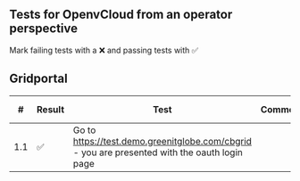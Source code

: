 ## Tests for OpenvCloud from an operator perspective
Mark failing tests with a :x: and passing tests with :white_check_mark:


## Gridportal
| # |Result|Test | Comment  | Youtrack issue |
|---|-----|--------|----------|----------------|
|1.1| :white_check_mark: | Go to https://test.demo.greenitglobe.com/cbgrid - you are presented with the oauth login page | | |
